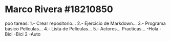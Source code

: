 # Marco Rivera #18210850
 poo
tareas:
1.- Crear repositorio...
2.- Ejercicio de Markdown...
3.- Programa básico Películas...
4.- Lista de Películas...
5.- Actores...
Practicas...
-Hola
-Bici
-Bici 2
-Auto
